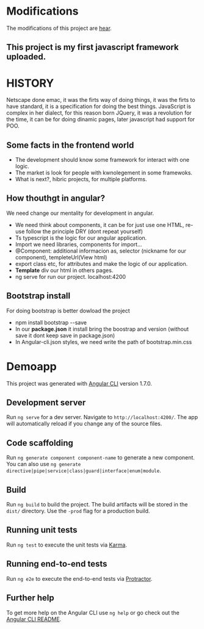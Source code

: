 
# Modifications

The modifications of this project are [hear](/src/app/mi-compt2/mi-compt2.component.ts).

## This project is my first javascript framework uploaded.

# HISTORY

Netscape done emac, it was the firts way of doing things, it was the firts to have standard, it is a specification for doing the best things. JavaScript is complex in her dialect, for this reason born JQuery, it was a revolution for the time, it can be for doing dinamic pages, later javascript had support for POO.

## Some facts in the frontend world

- The development should know some framework for interact with one logic. 
- The market is look for people with kwnolegement in some framewoks.
- What is next?, hibric projects, for multiple platforms. 

## How thouthgt in angular?

We need change our mentality for development in angular.

- We need think about components, it can be for just use one HTML, re-use follow the principle DRY (dont repeat yourself)
- Ts typescript is the logic for our angular application. 
- Import we need libraries, components for import...
- @Component: additional informacion as, selector (nickname for our component), templeteUrl(View html)
- export class etc, for attributes and make the logic of our application. 
- **Template** div our html in others pages.
- ng serve for run our project. localhost:4200

## Bootstrap install

For doing bootstrap is better dowload the project 

- npm install bootstrap --save
- In our **package.json** it install bring the boostrap and version (without save it dont keep save in package.json)
- In Angular-cli.json styles, we need write the path of bootstrap.min.css



# Demoapp

This project was generated with [Angular CLI](https://github.com/angular/angular-cli) version 1.7.0.

## Development server

Run `ng serve` for a dev server. Navigate to `http://localhost:4200/`. The app will automatically reload if you change any of the source files.

## Code scaffolding

Run `ng generate component component-name` to generate a new component. You can also use `ng generate directive|pipe|service|class|guard|interface|enum|module`.

## Build

Run `ng build` to build the project. The build artifacts will be stored in the `dist/` directory. Use the `-prod` flag for a production build.

## Running unit tests

Run `ng test` to execute the unit tests via [Karma](https://karma-runner.github.io).

## Running end-to-end tests

Run `ng e2e` to execute the end-to-end tests via [Protractor](http://www.protractortest.org/).

## Further help

To get more help on the Angular CLI use `ng help` or go check out the [Angular CLI README](https://github.com/angular/angular-cli/blob/master/README.md).




